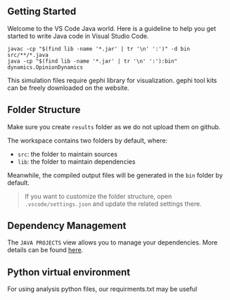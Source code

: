 ## Getting Started

Welcome to the VS Code Java world. Here is a guideline to help you get started to write Java code in Visual Studio Code.



```
javac -cp "$(find lib -name '*.jar' | tr '\n' ':')" -d bin src/**/*.java      
java -cp "$(find lib -name '*.jar' | tr '\n' ':'):bin" dynamics.OpinionDynamics
```

This simulation files require gephi library for visualization. 
gephi tool kits can be freely downloaded on the website. 

## Folder Structure

Make sure you create `results` folder as we do not upload them on github.

The workspace contains two folders by default, where:

- `src`: the folder to maintain sources
- `lib`: the folder to maintain dependencies

Meanwhile, the compiled output files will be generated in the `bin` folder by default.

> If you want to customize the folder structure, open `.vscode/settings.json` and update the related settings there.

## Dependency Management

The `JAVA PROJECTS` view allows you to manage your dependencies. More details can be found [here](https://github.com/microsoft/vscode-java-dependency#manage-dependencies).


## Python virtual environment

For using analysis python files, our requirments.txt may be useful
